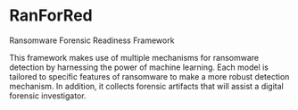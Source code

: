 # RanForRed
Ransomware Forensic Readiness Framework

This framework makes use of multiple mechanisms for ransomware detection by harnessing the power of machine learning. Each model is tailored to specific features of ransomware to make a more robust detection mechanism. In addition, it collects forensic artifacts that will assist a digital forensic investigator.
